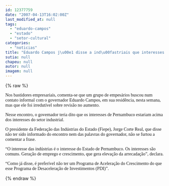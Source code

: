 ```yaml
---
id: 12377759
date: "2007-04-13T16:02:00Z"
last_modified_at: null
tags:
  - "eduardo-campos"
  - "estado"
  - "setor-cultural"
categories:
  - "noticias"
title: "Eduardo Campos j\u00e1 disse a ind\u00fastriais que interesses do Estado est\u00e3o acima dos interesses do setor"
sutia: null
chapeu: null
autor: null
imagem: null
---
```

{% raw %}
<p><P><FONT face=Verdana>Nos bastidores empresariais, comenta-se que um grupo de empesários buscou num contato informal com o governador Eduardo Campos, em sua residência, nesta semana, mas que ele foi irredutível sobre revisão no aumento.</FONT></P></p>
<p><P><FONT face=Verdana>Nesse encontro, o governador teria dito que os interesses de Pernambuco estariam acima dos interesses do setor industrial.</FONT></P></p>
<p><P><FONT face=Verdana>O presidente da Federação das Indústrias do Estado (Fiepe), Jorge Corte Real, que disse não ter sido informado do encontro nem das palavras do governador, não se furtou a comentar a frase.</FONT></P></p>
<p><P><FONT face=Verdana>“O interesse das indústrias é o interesse do Estado de Pernambuco. Os interesses são comuns. Geração de emprego e crescimento, que gera elevação da arrecadação”, declara.</FONT></P></p>
<p><P><FONT face=Verdana>“Como já disse, é preferível não ter um Programa de Aceleração do Crescimento do que esse Programa de Desaceleração de Investimentos (PDI)”.</FONT></P> </p>
{% endraw %}